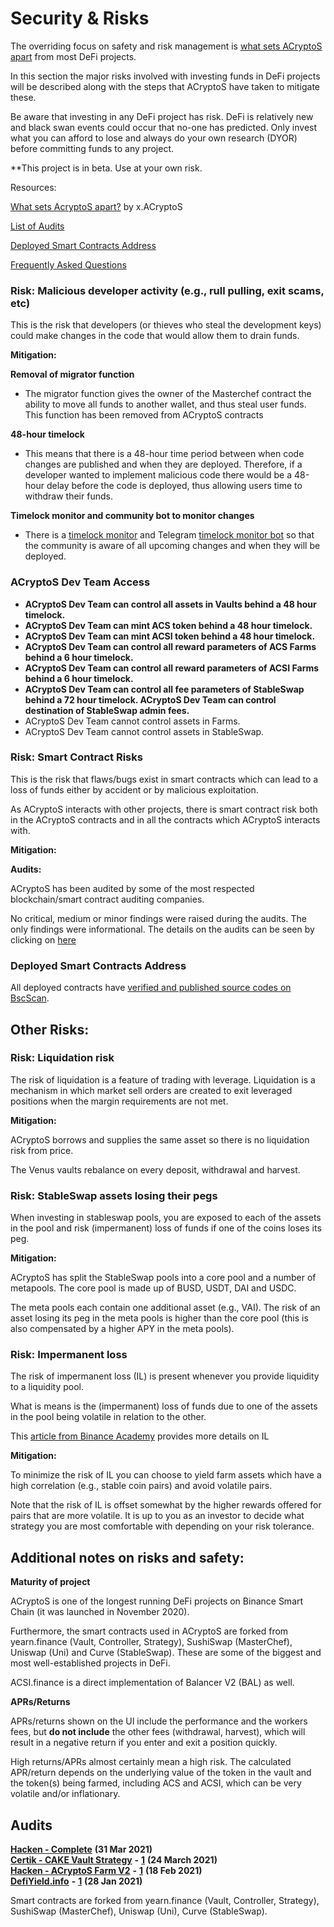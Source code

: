 # Security & Risks

The overriding focus on safety and risk management is [what sets ACryptoS apart](https://medium.com/acryptos/what-sets-acryptos-apart-d6345e2f5d7f) from most DeFi projects.

In this section the major risks involved with investing funds in DeFi projects will be described along with the steps that ACryptoS have taken to mitigate these.

Be aware that investing in any DeFi project has risk. DeFi is relatively new and black swan events could occur that no-one has predicted. Only invest what you can afford to lose and always do your own research \(DYOR\) before committing funds to any project.

\*\*This project is in beta. Use at your own risk.

Resources:

[What sets AcryptoS apart?](https://medium.com/acryptos/what-sets-acryptos-apart-d6345e2f5d7f) by x.ACryptoS

[List of Audits](security-and-risks.md#audits)

[Deployed Smart Contracts Address](security-and-risks.md#deployed-smart-contracts-address)

[Frequently Asked Questions](faq.md)

### Risk: Malicious developer activity \(e.g., rull pulling, exit scams, etc\)

This is the risk that developers \(or thieves who steal the development keys\) could make changes in the code that would allow them to drain funds.

**Mitigation:**

**Removal of migrator function**

* The migrator function gives the owner of the Masterchef contract the ability to move all funds to another wallet, and thus steal user funds. This function has been removed from ACryptoS contracts

**48-hour timelock**

* This means that there is a 48-hour time period between when code changes are published and when they are deployed. Therefore, if a developer wanted to implement malicious code there would be a 48-hour delay before the code is deployed, thus allowing users time to withdraw their funds.

**Timelock monitor and community bot to monitor changes**

* There is a [timelock monitor](https://unrekt.net/acryptos/timelock.html) and Telegram  [timelock monitor bot](https://t.me/acryptos9/59652) so that the community is aware of all upcoming changes and when they will be deployed. 

### ACryptoS Dev Team Access

* **ACryptoS Dev Team can control all assets in Vaults behind a 48 hour timelock.**
* **ACryptoS Dev Team can mint ACS token behind a 48 hour timelock.**
* **ACryptoS Dev Team can mint ACSI token behind a 48 hour timelock.**
* **ACryptoS Dev Team can control all reward parameters of ACS Farms behind a 6 hour timelock.**
* **ACryptoS Dev Team can control all reward parameters of ACSI Farms behind a 6 hour timelock.**
* **ACryptoS Dev Team can control all fee parameters of StableSwap behind a 72 hour timelock. ACryptoS Dev Team can control destination of StableSwap admin fees.**
* ACryptoS Dev Team cannot control assets in Farms.
* ACryptoS Dev Team cannot control assets in StableSwap.

### Risk: Smart Contract Risks

This is the risk that flaws/bugs exist in smart contracts which can lead to a loss of funds either by accident or by malicious exploitation.

As ACryptoS interacts with other projects, there is smart contract risk both in the ACryptoS contracts and in all the contracts which ACryptoS interacts with.

**Mitigation:**

**Audits:**

ACryptoS has been audited by some of the most respected blockchain/smart contract auditing companies.

No critical, medium or minor findings were raised during the audits. The only findings were informational. The details on the audits can be seen by clicking on [here](security-and-risks.md#audits)

### Deployed Smart Contracts Address

All deployed contracts have [verified and published source codes on BscScan](https://app.acryptos.com/contracts/).

## Other Risks:

### Risk: Liquidation risk

The risk of liquidation is a feature of trading with leverage. Liquidation is a mechanism in which market sell orders are created to exit leveraged positions when the margin requirements are not met.

**Mitigation:**

ACryptoS borrows and supplies the same asset so there is no liquidation risk from price.

The Venus vaults rebalance on every deposit, withdrawal and harvest.

### Risk: StableSwap assets losing their pegs

When investing in stableswap pools, you are exposed to each of the assets in the pool and risk \(impermanent\) loss of funds if one of the coins loses its peg.

**Mitigation:**

ACryptoS has split the StableSwap pools into a core pool and a number of metapools. The core pool is made up of BUSD, USDT, DAI and USDC.

The meta pools each contain one additional asset \(e.g., VAI\). The risk of an asset losing its peg in the meta pools is higher than the core pool \(this is also compensated by a higher APY in the meta pools\).

### Risk: Impermanent loss

The risk of impermanent loss \(IL\) is present whenever you provide liquidity to a liquidity pool.

What is means is the \(impermanent\) loss of funds due to one of the assets in the pool being volatile in relation to the other.

This [article from Binance Academy](https://academy.binance.com/en/articles/impermanent-loss-explained) provides more details on IL

**Mitigation:**

To minimize the risk of IL you can choose to yield farm assets which have a high correlation \(e.g., stable coin pairs\) and avoid volatile pairs.

Note that the risk of IL is offset somewhat by the higher rewards offered for pairs that are more volatile. It is up to you as an investor to decide what strategy you are most comfortable with depending on your risk tolerance.

## Additional notes on risks and safety:

**Maturity of project**

ACryptoS is one of the longest running DeFi projects on Binance Smart Chain \(it was launched in November 2020\).

Furthermore, the smart contracts used in ACryptoS are forked from yearn.finance \(Vault, Controller, Strategy\), SushiSwap \(MasterChef\), Uniswap \(Uni\) and Curve \(StableSwap\). These are some of the biggest and most well-established projects in DeFi.

ACSI.finance is a direct implementation of Balancer V2 \(BAL\) as well.

**APRs/Returns**

APRs/returns shown on the UI include the performance and the workers fees, but **do not include** the other fees \(withdrawal, harvest\), which will result in a negative return if you enter and exit a position quickly.

High returns/APRs almost certainly mean a high risk. The calculated APR/return depends on the underlying value of the token in the vault and the token\(s\) being farmed, including ACS and ACSI, which can be very volatile and/or inflationary.

## Audits

[**Hacken - Complete**](https://github.com/acryptos/acryptos-protocol/blob/main/audits/20210331-Hacken-Complete.pdf) **\(31 Mar 2021\)**  
[**Certik - CAKE Vault Strategy**](https://github.com/acryptos/acryptos-protocol/blob/main/audits/20210324-Certik-StrategyACryptoSCakeTokenTokenV2.pdf) **-** [**1**](https://www.certik.org/projects/acryptos) **\(24 March 2021\)**  
[**Hacken - ACryptoS Farm V2**](https://github.com/acryptos/acryptos-protocol/blob/main/audits/20210218-Hacken-ACryptoSFarmV2.pdf) **-** [**1**](https://hacken.io/wp-content/uploads/2021/02/20210218-Hacken-ACryptoSFarmV2.pdf) **\(18 Feb 2021\)**  
[**DefiYield.info**](https://github.com/acryptos/acryptos-protocol/blob/main/audits/20210128-defiyield.info.pdf) **-** [**1**](https://defiyield.info/assets/pdf/ACryptoS.pdf) **\(28 Jan 2021\)**

Smart contracts are forked from yearn.finance \(Vault, Controller, Strategy\), SushiSwap \(MasterChef\), Uniswap \(Uni\), Curve \(StableSwap\).

